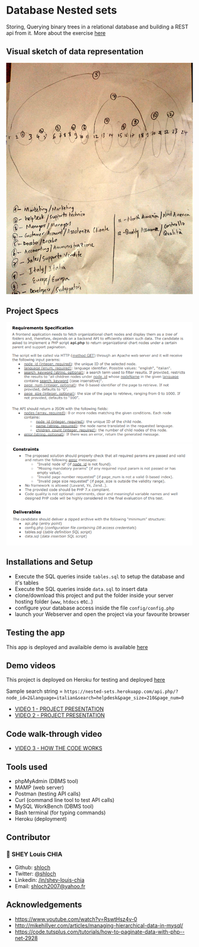 # Database Nested sets

Storing, Querying binary trees in a relational database and building a REST api from it.
More about the exercise [here](https://github.com/shloch/DatabaseNestedSets/blob/main/Backend%20Developer%20Test%20-%20PHP%20NEW%2010_20.pdf)

## Visual sketch of data representation

![alt text](https://github.com/shloch/DatabaseNestedSets/blob/main/images/sketch.jpeg)

## Project Specs

![alt text](https://github.com/shloch/DatabaseNestedSets/blob/main/images/requirements.jpg)
![alt text](https://github.com/shloch/DatabaseNestedSets/blob/main/images/constraints.jpeg)


## Installations and Setup



- Execute the SQL queries inside `tables.sql` to setup the database and it's tables
- Execute the SQL queries inside `data.sql` to insert data
- clone/download this project and put the folder inside your server hosting folder (`www`, `htdocs` etc..)
- configure your database access inside the file  `config/config.php`
- launch your Webserver and open the project via your favourite browser


## Testing the app

This app is deployed and availaible demo is available [here](https://nested-sets.herokuapp.com/api.php/)

## Demo videos 

This project is deployed on Heroku for testing and deployed [here](https://nested-sets.herokuapp.com/api.php/)

Sample search string = `https://nested-sets.herokuapp.com/api.php/?node_id=2&language=italian&search=helpdesk&page_size=210&page_num=0`

- [VIDEO 1 - PROJECT PRESENTATION](https://www.loom.com/share/afcc37bddd414dc8b027b6dca27fefba)
- [VIDEO 2 - PROJECT PRESENTATION](https://www.loom.com/share/b2bc3f4fd9334fa1a470e3fc51310b30)


## Code walk-through video

- [VIDEO 3 - HOW THE CODE WORKS](https://www.loom.com/share/a31fa194b9784fbbbd3e99d49f566fd6)

## Tools used

- phpMyAdmin (DBMS tool)
- MAMP (web server)
- Postman (testing API calls)
- Curl (command line tool to test API calls)
- MySQL WorkBench (DBMS tool)
- Bash terminal (for typing commands)
- Heroku (deployment)

## Contributor

### 👤 **SHEY Louis CHIA**

- Github: [shloch](https://github.com/shloch)
- Twitter: [@shloch](https://twitter.com/shloch)
- Linkedin: [/in/shey-louis-chia](https://www.linkedin.com/in/shey-louis-chia)
- Email: shloch2007@yahoo.fr


## Acknowledgements
- https://www.youtube.com/watch?v=RswtHsz4v-0
- http://mikehillyer.com/articles/managing-hierarchical-data-in-mysql/
- https://code.tutsplus.com/tutorials/how-to-paginate-data-with-php--net-2928


